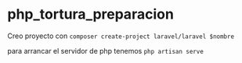 # php_tortura_preparacion

Creo proyecto con `composer create-project laravel/laravel $nombre`

para arrancar el servidor de php tenemos `php artisan serve`

